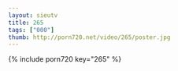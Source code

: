 ```yaml
--- 
layout: sieutv
title: 265
tags: ["000"]
thumb: http://porn720.net/video/265/poster.jpg
---
```

{% include porn720 key="265" %} 
